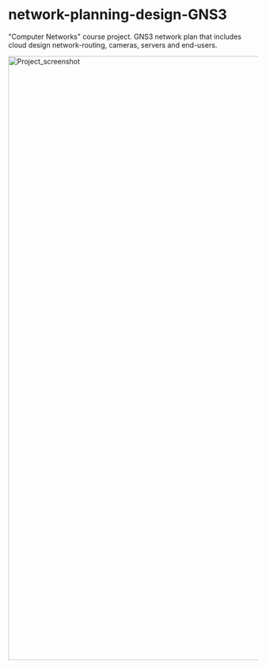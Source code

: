 # network-planning-design-GNS3
"Computer Networks" course project. GNS3 network plan that includes cloud design network-routing, cameras, servers and end-users. 

<img width="1218" alt="Project_screenshot" src="https://github.com/leyviya/network-planning-design-GNS3/assets/63939366/70a55c34-08f1-4f58-9a6d-2aa41e2def78">
